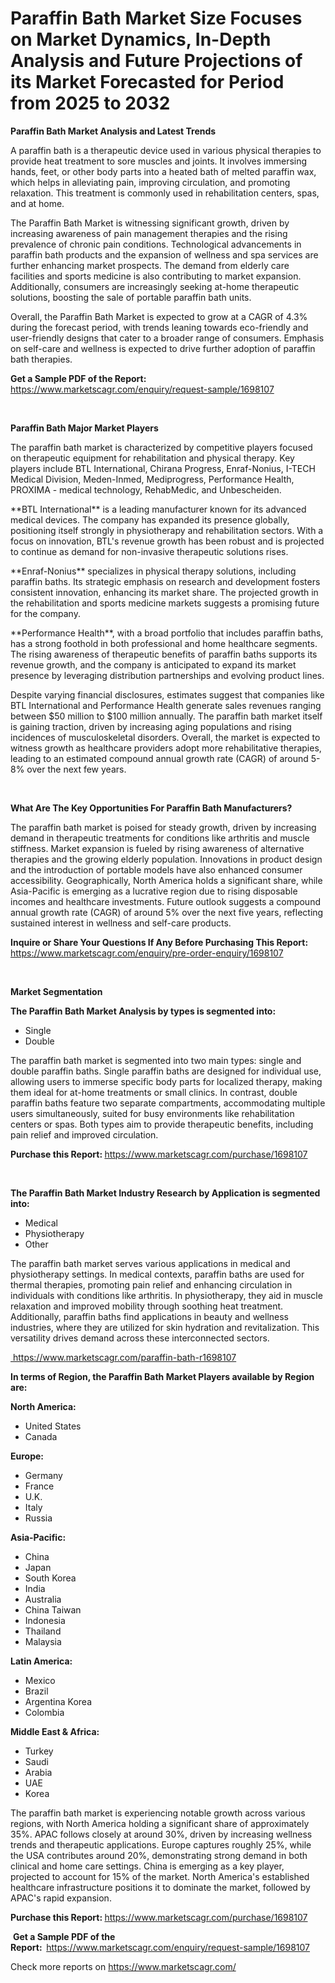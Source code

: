 <p><h1>Paraffin Bath Market Size Focuses on Market Dynamics, In-Depth Analysis and Future Projections of its Market Forecasted for Period from 2025 to 2032</h1></p><p><strong>Paraffin Bath Market Analysis and Latest Trends</strong></p>
<p><p>A paraffin bath is a therapeutic device used in various physical therapies to provide heat treatment to sore muscles and joints. It involves immersing hands, feet, or other body parts into a heated bath of melted paraffin wax, which helps in alleviating pain, improving circulation, and promoting relaxation. This treatment is commonly used in rehabilitation centers, spas, and at home.</p><p>The Paraffin Bath Market is witnessing significant growth, driven by increasing awareness of pain management therapies and the rising prevalence of chronic pain conditions. Technological advancements in paraffin bath products and the expansion of wellness and spa services are further enhancing market prospects. The demand from elderly care facilities and sports medicine is also contributing to market expansion. Additionally, consumers are increasingly seeking at-home therapeutic solutions, boosting the sale of portable paraffin bath units.</p><p>Overall, the Paraffin Bath Market is expected to grow at a CAGR of 4.3% during the forecast period, with trends leaning towards eco-friendly and user-friendly designs that cater to a broader range of consumers. Emphasis on self-care and wellness is expected to drive further adoption of paraffin bath therapies.</p></p>
<p><strong>Get a Sample PDF of the Report:&nbsp;</strong> <a href="https://www.marketscagr.com/enquiry/request-sample/1698107?utm_campaign=2337&utm_medium=2&utm_source=Github&utm_content=ia&utm_term=04032025&utm_id=paraffin-bath">https://www.marketscagr.com/enquiry/request-sample/1698107</a></p>
<p>&nbsp;</p>
<p><strong>Paraffin Bath Major Market Players</strong></p>
<p><p>The paraffin bath market is characterized by competitive players focused on therapeutic equipment for rehabilitation and physical therapy. Key players include BTL International, Chirana Progress, Enraf-Nonius, I-TECH Medical Division, Meden-Inmed, Mediprogress, Performance Health, PROXIMA - medical technology, RehabMedic, and Unbescheiden.</p><p>**BTL International** is a leading manufacturer known for its advanced medical devices. The company has expanded its presence globally, positioning itself strongly in physiotherapy and rehabilitation sectors. With a focus on innovation, BTL's revenue growth has been robust and is projected to continue as demand for non-invasive therapeutic solutions rises.</p><p>**Enraf-Nonius** specializes in physical therapy solutions, including paraffin baths. Its strategic emphasis on research and development fosters consistent innovation, enhancing its market share. The projected growth in the rehabilitation and sports medicine markets suggests a promising future for the company.</p><p>**Performance Health**, with a broad portfolio that includes paraffin baths, has a strong foothold in both professional and home healthcare segments. The rising awareness of therapeutic benefits of paraffin baths supports its revenue growth, and the company is anticipated to expand its market presence by leveraging distribution partnerships and evolving product lines.</p><p>Despite varying financial disclosures, estimates suggest that companies like BTL International and Performance Health generate sales revenues ranging between $50 million to $100 million annually. The paraffin bath market itself is gaining traction, driven by increasing aging populations and rising incidences of musculoskeletal disorders. Overall, the market is expected to witness growth as healthcare providers adopt more rehabilitative therapies, leading to an estimated compound annual growth rate (CAGR) of around 5-8% over the next few years.</p></p>
<p>&nbsp;</p>
<p><strong>What Are The Key Opportunities For Paraffin Bath Manufacturers?</strong></p>
<p><p>The paraffin bath market is poised for steady growth, driven by increasing demand in therapeutic treatments for conditions like arthritis and muscle stiffness. Market expansion is fueled by rising awareness of alternative therapies and the growing elderly population. Innovations in product design and the introduction of portable models have also enhanced consumer accessibility. Geographically, North America holds a significant share, while Asia-Pacific is emerging as a lucrative region due to rising disposable incomes and healthcare investments. Future outlook suggests a compound annual growth rate (CAGR) of around 5% over the next five years, reflecting sustained interest in wellness and self-care products.</p></p>
<p><strong>Inquire or Share Your Questions If Any Before Purchasing This Report:</strong> <a href="https://www.marketscagr.com/enquiry/pre-order-enquiry/1698107?utm_campaign=2337&utm_medium=2&utm_source=Github&utm_content=ia&utm_term=04032025&utm_id=paraffin-bath">https://www.marketscagr.com/enquiry/pre-order-enquiry/1698107</a></p>
<p>&nbsp;</p>
<p><strong>Market Segmentation</strong></p>
<p><strong>The Paraffin Bath Market Analysis by types is segmented into:</strong></p>
<p><ul><li>Single</li><li>Double</li></ul></p>
<p><p>The paraffin bath market is segmented into two main types: single and double paraffin baths. Single paraffin baths are designed for individual use, allowing users to immerse specific body parts for localized therapy, making them ideal for at-home treatments or small clinics. In contrast, double paraffin baths feature two separate compartments, accommodating multiple users simultaneously, suited for busy environments like rehabilitation centers or spas. Both types aim to provide therapeutic benefits, including pain relief and improved circulation.</p></p>
<p><strong>Purchase this Report:&nbsp;</strong><a href="https://www.marketscagr.com/purchase/1698107?utm_campaign=2337&utm_medium=2&utm_source=Github&utm_content=ia&utm_term=04032025&utm_id=paraffin-bath">https://www.marketscagr.com/purchase/1698107</a></p>
<p>&nbsp;</p>
<p><strong>The Paraffin Bath Market Industry Research by Application is segmented into:</strong></p>
<p><ul><li>Medical</li><li>Physiotherapy</li><li>Other</li></ul></p>
<p><p>The paraffin bath market serves various applications in medical and physiotherapy settings. In medical contexts, paraffin baths are used for thermal therapies, promoting pain relief and enhancing circulation in individuals with conditions like arthritis. In physiotherapy, they aid in muscle relaxation and improved mobility through soothing heat treatment. Additionally, paraffin baths find applications in beauty and wellness industries, where they are utilized for skin hydration and revitalization. This versatility drives demand across these interconnected sectors.</p></p>
<p><a href="https://www.marketscagr.com/paraffin-bath-r1698107?utm_campaign=2337&utm_medium=2&utm_source=Github&utm_content=ia&utm_term=04032025&utm_id=paraffin-bath">&nbsp;https://www.marketscagr.com/paraffin-bath-r1698107</a></p>
<p><strong>In terms of Region, the Paraffin Bath Market Players available by Region are:</strong></p>
<p>
    <p> <strong> North America: </strong>
        <ul>
            <li>United States</li>
            <li>Canada</li>
        </ul>
        </p> 
    <p> <strong> Europe: </strong>
        <ul>
            <li>Germany</li>
            <li>France</li>
            <li>U.K.</li>
            <li>Italy</li>
            <li>Russia</li>
        </ul>
        </p> 
    <p> <strong> Asia-Pacific: </strong>
        <ul>
            <li>China</li>
            <li>Japan</li>
            <li>South Korea</li>
            <li>India</li>
            <li>Australia</li>
            <li>China Taiwan</li>
            <li>Indonesia</li>
            <li>Thailand</li>
            <li>Malaysia</li>
        </ul>
        </p> 
    <p> <strong> Latin America: </strong>
        <ul>
            <li>Mexico</li>
            <li>Brazil</li>
            <li>Argentina Korea</li>
            <li>Colombia</li>
        </ul>
        </p> 
    <p> <strong> Middle East & Africa: </strong>
        <ul>
            <li>Turkey</li>
            <li>Saudi</li>
            <li>Arabia</li>
            <li>UAE</li>
            <li>Korea</li>
        </ul>
    </p>
    </p>
<p><p>The paraffin bath market is experiencing notable growth across various regions, with North America holding a significant share of approximately 35%. APAC follows closely at around 30%, driven by increasing wellness trends and therapeutic applications. Europe captures roughly 25%, while the USA contributes around 20%, demonstrating strong demand in both clinical and home care settings. China is emerging as a key player, projected to account for 15% of the market. North America's established healthcare infrastructure positions it to dominate the market, followed by APAC's rapid expansion.</p></p>
<p><strong>Purchase this Report: </strong><a href="https://www.marketscagr.com/purchase/1698107?utm_campaign=2337&utm_medium=2&utm_source=Github&utm_content=ia&utm_term=04032025&utm_id=paraffin-bath">https://www.marketscagr.com/purchase/1698107</a></p>
<p>&nbsp;<strong>Get a Sample PDF of the Report:&nbsp;&nbsp;</strong><a href="https://www.marketscagr.com/enquiry/request-sample/1698107?utm_campaign=2337&utm_medium=2&utm_source=Github&utm_content=ia&utm_term=04032025&utm_id=paraffin-bath">https://www.marketscagr.com/enquiry/request-sample/1698107</a></p>
<p><strong></strong></p>
<p>Check more reports on <a href="https://www.marketscagr.com/?utm_campaign=2337&utm_medium=2&utm_source=Github&utm_content=ia&utm_term=04032025&utm_id=paraffin-bath">https://www.marketscagr.com/</a></p>